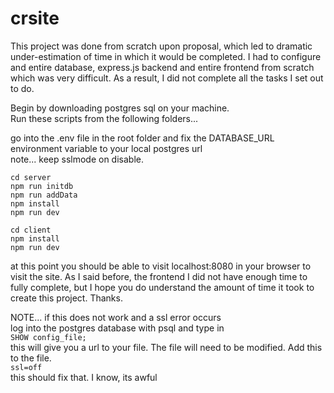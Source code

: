 # crsite

This project was done from scratch upon proposal, which led to dramatic under-estimation of 
time in which it would be completed. I had to configure and entire database, express.js backend 
and entire frontend from scratch which was very difficult. As a result, I did not complete all the 
tasks I set out to do.

Begin by downloading postgres sql on your machine.  
Run these scripts from the following folders...  

go into the .env file in the root folder and fix the 
DATABASE_URL environment variable to your local postgres url  
note... keep sslmode on disable.   

`cd server`  
`npm run initdb`  
`npm run addData`  
`npm install`  
`npm run dev`

`cd client`  
`npm install`  
`npm run dev`  

at this point you should be able to visit localhost:8080 
in your browser to visit the site. As I said before, the frontend 
I did not have enough time to fully complete, but I hope you 
do understand the amount of time it took to create this project. 
Thanks.

NOTE... if this does not work and a ssl error occurs  
log into the postgres database with psql 
and type in  
`SHOW config_file;`  
this will give you a url to your file. The file 
will need to be modified. Add this to the file.  
`ssl=off`  
this should fix that. I know, its awful
